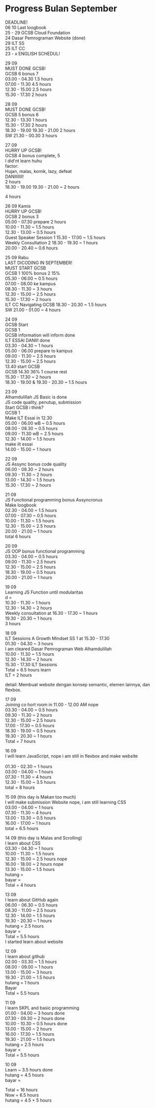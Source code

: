 # Progress Bulan September
DEADLINE! <br>
06 10 Last loogbook<br>
25 - 29 GCSB Cloud Foundation <br>
24 Dasar Pemrograman Website (done) <br>
29 ILT SS <br>
25 ILT CC <br>
23 - x ENGLISH SCHEDUL! <br>

29 09<br>
MUST DONE GCSB!<br>
GCSB 6 bonus 7<br>
03.00 - 04.30 1.5 hours<br>
07.00 - 11.30 4.5 hours<br>
12.30 - 15.00 2.5 hours<br>
15.30 - 17.30 2 hours<br>


28 09<br>
MUST DONE GCSB!<br>
GCSB 5 bonus 6<br>
12.30 - 13.30 1 hours<br>
15.30 - 17.30 2 hours<br>
18.30 - 19.00 19.30 - 21.00 2 hours<br>
SW 21.30 - 00.30 3 hours <br>


27 09<br>
HURRY UP GCSB!<br>
GCSB 4 bonus complete, 5<br>
I did'nt learn huhu<br>
factor: <br>
Hujan, malas, komik, lazy, defeat<br>
DANIIIIIII!<br>
2 hours<br>
18.30 - 19.00 19.30 - 21.00 ~ 2 hours<br>

4 hours<br>


26 09 Kamis<br>
HURRY UP GCSB!<br>
GCSB 2 bonus 3<br>
05.00 - 07.30 prepare 2 hours<br>
10.00 - 11.30 ~ 1.5 hours<br>
12.30 - 13.00 ~ 0.5 hours<br>
Guest Speaker Session 1 15.30 - 17.00 ~ 1.5 hours<br>
Weekly Consultation 2 18.30 - 19.30 ~ 1 hours<br>
20.00 - 20.40 ~ 0.6 hours<br>


25 09 Rabu<br>
LAST DICODING IN SEPTEMBER! <br>
MUST START GCSB<br>
GCSB 1 100% bonus 2 15%<br>
05.30 - 06.00 ~ 0.5 hours<br>
07.00 - 08.00 ke kampus <br>
08.30 - 11.30 ~ 3 hours <br>
12.30 - 15.00 ~ 2.5 hours <br>
15.30 - 17.30 ~ 2 hours <br>
ILT CC Navigating GCSB 18.30 - 20.30 ~ 1.5 hours<br>
SW 21.00 - 01.00 ~ 4 hours<br>

24 09<br>
GCSB Start<br>
GCSB 1<br>
GCSB information will inform done<br>
ILT ESSAI DANII! done<br>
03.30 - 04.30 ~ 1 hours<br>
05.00 - 06.00 prepare to kampus<br>
09.00 - 11.30 ~ 2.5 hours<br>
12.30 - 15.00 ~ 2.5 hours<br>
13.40 start GCSB<br>
GCSB 14.30 36% 1 course rest<br>
15.30 - 17.30 ~ 2 hours<br>
18.30 - 19.00 & 19.30 - 20.30 ~ 1.5 hours<br>

23 09<br>
Alhamdulillah JS Basic is done<br>
JS code quality, penutup, submission<br>
Start GCSB i think?<br>
GCSB 1<br>
Make ILT Essai in 12.30<br>
05.00 - 06.00 wB ~ 0.5 hours<br>
08.00 - 08.30 ~ 0.5 hours<br>
09.00 - 11.30 wB ~ 2.5 hours<br>
12.30 - 14.00 ~ 1.5 hours<br>
make ilt essai<br>
14.00 - 15.00 ~ 1 hours<br>

22 09<br>
JS Assync bonus code quality<br>
06.00 - 08.30 ~ 2 hours<br>
09.30 - 11.30 ~ 2 hours<br>
13.00 - 14.30 ~ 1.5 hours<br>
15.30 - 17.30 ~ 2 hours<br>

21 09<br>
JS Functional programming bonus Assyncronus<br>
Make loogbook<br>
02.30 - 04.00 ~ 1.5 hours<br>
07.00 - 07.30 ~ 0.5 hours<br>
10.00 - 11.30 ~ 1.5 hours<br>
12.30 - 15.00 ~ 2.5 hours<br>
20.00 - 21.00 ~ 1 hours<br>
total 6 hours<br>

20 09<br>
JS OOP bonus functional programming <br>
03.30 - 04.00 ~ 0.5 hours<br>
09.00 - 11.30 ~ 2.5 hours<br>
12.30 - 15.00 ~ 2.5 hours<br>
18.30 - 19.00 ~ 0.5 hours<br>
20.00 - 21.00 ~ 1 hours<br>


19 09<br>
Learning JS Function until modularitas<br>
d = <br>
10.30 - 11.30 ~ 1 hours<br>
12.30 - 14.30 ~ 2 hours<br>
Weekly consultation at 16.30 - 17.30 ~ 1 hours<br>
19.30 - 20.30 ~ 1 hours<br>
3 hours<br>

18 09<br>
ILT Sessions A Growth Mindset SS 1 at 15.30 - 17.30<br>
01.30 - 04.30 ~ 3 hours<br>
I am cleared Dasar Pemrograman Web Alhamdulillah<br>
10.00 - 11.30 ~ 1.5 hours<br>
12.30 - 14.30 ~ 2 hours <br>
15.30 - 17.30 ILT Sessions <br>
Total = 6.5 hours learn <br>
ILT = 2 hours<br>

detail: Membuat website dengan konsep semantic, elemen lainnya, dan flexbox.<br>

17 09<br>
Joining co hort room in 11.00 - 12.00 AM nope<br>
03.30 - 04.00 ~ 0.5 hours<br>
09.30 - 11.30 ~ 2 hours<br>
12.30 - 15.00 ~ 2.5 hours<br>
17.00 - 17.30 ~ 0.5 hours<br>
18.30 - 19.00 ~ 0.5 hours<br>
19.30 - 20.30 ~ 1 hours<br>
Total = 7 hours<br>

16 09<br>
I will learn JavaScript, nope i am still in flexbox and make website<br><br>
01.30 - 02.30 ~ 1 hours<br>
03.00 - 04.00 ~ 1 hours<br>
07.30 - 11.30 ~ 4 hours<br>
12.30 - 15.00 ~ 3.5 hours<br>
total = 8 hours<br>

15 09 (this day is Makan too much)<br>
I will make submission Website nope, i am still learning CSS<br>
03.00 - 04.00 ~ 1 hours<br>
07.30 - 11.30 ~ 4 hours<br>
13.00 - 13.30 ~ 0.5 hours<br>
16.00 - 17.00 ~ 1 hours<br>
total = 6.5 hours<br>

14 09 (this day is Malas and Scrolling)<br>
I learn about CSS<br>
03.30 - 04.30 ~ 1 hours<br>
10.00 - 11.30 ~ 1.5 hours<br>
12.30 - 15.00 ~ 2.5 hours nope<br>
16.00 - 18.00 ~ 2 hours nope<br>
13.30 - 15.00 ~ 1.5 hours<br>
hutang = <br>
bayar = <br>
Total = 4 hours<br>

13 09<br>
I learn about GitHub again<br>
06.00 - 06.30 ~ 0.5 hours<br>
08.30 - 11.00 ~ 2.5 hours<br>
12.30 - 14.00 ~ 1.5 hours<br>
19.30 - 20.30 ~ 1 hours<br>
hutang = 2.5 hours<br>
bayar = <br>
Total = 5.5 hours<br>
I started learn about website<br>

12 09<br>
I learn about github<br>
02.00 - 03.30 ~ 1.5 hours<br>
08.00 - 09.00 ~ 1 hours<br>
13.00 - 15.00 ~ 3 hours<br>
19.30 - 21.00 ~ 1.5 hours<br>
hutang = 1 hours<br>
Bayar<br>
Total = 5.5 hours<br>

11 09 <br>
I learn SKPL and basic programming<br>
01.00 - 04.00 ~ 3 hours done<br>
07.30 - 09.30 ~ 2 hours done<br>
10.00 - 10.30 ~ 0.5 hours done<br>
13.00 - 15.00 ~ 2 hours<br>
16.00 - 17.30 ~ 1.5 hours<br>
19.30 - 21.00 ~ 1.5 hours<br>
hutang = 2.5 hours<br>
bayar = <br>
Total = 5.5 hours<br>

10 09<br>
Learn ~ 3.5 hours done<br>
hutang = 4.5 hours<br>
bayar = <br>

Total = 16 hours<br>
Now = 6.5 hours<br>
hutang = 4.5 + 5 hours<br>
